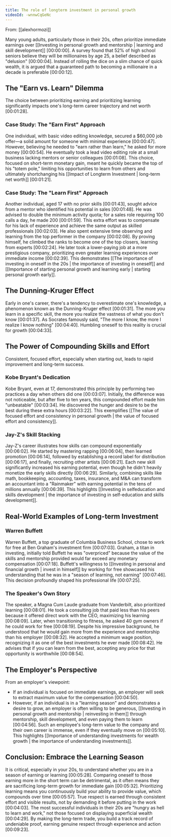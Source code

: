 ```yaml
---
title: The role of longterm investment in personal growth
videoId: -wnnwCqGeNc
---
```


From: [[alexhormozi]] <br/> 

Many young adults, particularly those in their 20s, often prioritize immediate earnings over [[Investing in personal growth and mentorship | learning and skill development]] <a class="yt-timestamp" data-t="00:00:00">[00:00:00]</a>. A survey found that 52% of high school seniors believe they will be millionaires by age 25, a belief described as "delusion" <a class="yt-timestamp" data-t="00:00:04">[00:00:04]</a>. Instead of rolling the dice on a slim chance of quick wealth, it is argued that a guaranteed path to becoming a millionaire in a decade is preferable <a class="yt-timestamp" data-t="00:00:12">[00:00:12]</a>.

## The "Earn vs. Learn" Dilemma

The choice between prioritizing earning and prioritizing learning significantly impacts one's long-term career trajectory and net worth <a class="yt-timestamp" data-t="00:01:28">[00:01:28]</a>.

### Case Study: The "Earn First" Approach

One individual, with basic video editing knowledge, secured a $60,000 job offer—a solid amount for someone with minimal experience <a class="yt-timestamp" data-t="00:00:47">[00:00:47]</a>. However, believing he needed to "earn rather than learn," he asked for more money <a class="yt-timestamp" data-t="00:00:54">[00:00:54]</a>. He eventually took a lead video editing role at a small business lacking mentors or senior colleagues <a class="yt-timestamp" data-t="00:01:08">[00:01:08]</a>. This choice, focused on short-term monetary gain, meant he quickly became the top of his "totem pole," limiting his opportunities to learn from others and ultimately shortchanging his [[Impact of Longterm Investment | long-term net worth]] <a class="yt-timestamp" data-t="00:01:21">[00:01:21]</a>.

### Case Study: The "Learn First" Approach

Another individual, aged 17 with no prior skills <a class="yt-timestamp" data-t="00:01:43">[00:01:43]</a>, sought advice from a mentor who identified his potential in sales <a class="yt-timestamp" data-t="00:01:48">[00:01:48]</a>. He was advised to double the minimum activity quota; for a sales role requiring 100 calls a day, he made 200 <a class="yt-timestamp" data-t="00:01:59">[00:01:59]</a>. This extra effort was to compensate for his lack of experience and achieve the same output as skilled professionals <a class="yt-timestamp" data-t="00:02:03">[00:02:03]</a>. He also spent extensive time observing and learning from the top performer in the company <a class="yt-timestamp" data-t="00:02:08">[00:02:08]</a>. By proving himself, he climbed the ranks to become one of the top closers, learning from experts <a class="yt-timestamp" data-t="00:02:24">[00:02:24]</a>. He later took a lower-paying job at a more prestigious company, prioritizing even greater learning experiences over immediate income <a class="yt-timestamp" data-t="00:02:39">[00:02:39]</a>. This demonstrates [[The importance of investing in oneself in the 20s | the importance of investing in oneself]] and [[Importance of starting personal growth and learning early | starting personal growth early]].

## The Dunning-Kruger Effect

Early in one's career, there's a tendency to overestimate one's knowledge, a phenomenon known as the Dunning-Kruger effect <a class="yt-timestamp" data-t="00:01:31">[00:01:31]</a>. The more you learn in a specific skill, the more you realize the vastness of what you don't know <a class="yt-timestamp" data-t="00:01:37">[00:01:37]</a>. As Socrates famously said, "The more I know, the more I realize I know nothing" <a class="yt-timestamp" data-t="00:04:40">[00:04:40]</a>. Humbling oneself to this reality is crucial for growth <a class="yt-timestamp" data-t="00:04:33">[00:04:33]</a>.

## The Power of Compounding Skills and Effort

Consistent, focused effort, especially when starting out, leads to rapid improvement and long-term success.

### Kobe Bryant's Dedication
Kobe Bryant, even at 17, demonstrated this principle by performing two practices a day when others did one <a class="yt-timestamp" data-t="00:03:07">[00:03:07]</a>. Initially, the difference was not noticeable, but after five to ten years, this compounded effort made him "unbeatable" <a class="yt-timestamp" data-t="00:03:34">[00:03:34]</a>. He discovered the hunger and desire to be the best during these extra hours <a class="yt-timestamp" data-t="00:03:22">[00:03:22]</a>. This exemplifies [[The value of focused effort and consistency in personal growth | the value of focused effort and consistency]].

### Jay-Z's Skill Stacking
Jay-Z's career illustrates how skills can compound exponentially <a class="yt-timestamp" data-t="00:06:02">[00:06:02]</a>. He started by mastering rapping <a class="yt-timestamp" data-t="00:06:04">[00:06:04]</a>, then learned promotion <a class="yt-timestamp" data-t="00:06:14">[00:06:14]</a>, followed by establishing a record label for distribution <a class="yt-timestamp" data-t="00:06:17">[00:06:17]</a>, and finally, recruiting other artists <a class="yt-timestamp" data-t="00:06:21">[00:06:21]</a>. Each new skill significantly increased his earning potential, even though he didn't heavily monetize the early skills directly <a class="yt-timestamp" data-t="00:06:29">[00:06:29]</a>. Similarly, combining skills like math, bookkeeping, accounting, taxes, insurance, and M&A can transform an accountant into a "Rainmaker" with earning potential in the tens of millions annually <a class="yt-timestamp" data-t="00:06:39">[00:06:39]</a>. This highlights [[Investing in selfeducation and skills development | the importance of investing in self-education and skills development]].

## Real-World Examples of Long-term Investment

### Warren Buffett
Warren Buffett, a top graduate of Columbia Business School, chose to work for free at Ben Graham's investment firm <a class="yt-timestamp" data-t="00:07:03">[00:07:03]</a>. Graham, a titan in investing, initially told Buffett he was "overpriced" because the value of the skills and mentorship provided would far exceed any monetary compensation <a class="yt-timestamp" data-t="00:07:18">[00:07:18]</a>. Buffett's willingness to [[Investing in personal and financial growth | invest in himself]] by working for free showcased his understanding that he was in a "season of learning, not earning" <a class="yt-timestamp" data-t="00:07:46">[00:07:46]</a>. This decision profoundly shaped his professional life <a class="yt-timestamp" data-t="00:07:25">[00:07:25]</a>.

### The Speaker's Own Story
The speaker, a Magna Cum Laude graduate from Vanderbilt, also prioritized learning <a class="yt-timestamp" data-t="00:08:01">[00:08:01]</a>. He took a consulting job that paid less than his peers because it offered direct work with the CEO, maximizing his learning <a class="yt-timestamp" data-t="00:08:09">[00:08:09]</a>. Later, when transitioning to fitness, he asked 40 gym owners if he could work for free <a class="yt-timestamp" data-t="00:08:19">[00:08:19]</a>. Despite his impressive background, he understood that he would gain more from the experience and mentorship than his employer <a class="yt-timestamp" data-t="00:08:32">[00:08:32]</a>. He accepted a minimum wage position, recognizing it as one of the best investments he ever made <a class="yt-timestamp" data-t="00:08:42">[00:08:42]</a>. He advises that if you can learn from the best, accepting any price for that opportunity is worthwhile <a class="yt-timestamp" data-t="00:08:54">[00:08:54]</a>.

## The Employer's Perspective

From an employer's viewpoint:
*   If an individual is focused on immediate earnings, an employer will seek to extract maximum value for the compensation <a class="yt-timestamp" data-t="00:04:50">[00:04:50]</a>.
*   However, if an individual is in a "learning season" and demonstrates a desire to grow, an employer is often willing to be generous, [[Investing in personal growth and mentorship | reinvesting in them]] through mentorship, skill development, and even paying them to learn <a class="yt-timestamp" data-t="00:04:56">[00:04:56]</a>. Such an employee's long-term value to the company and their own career is immense, even if they eventually move on <a class="yt-timestamp" data-t="00:05:10">[00:05:10]</a>. This highlights [[Importance of understanding investments for wealth growth | the importance of understanding investments]].

## Conclusion: Embrace the Learning Season

It is critical, especially in your 20s, to understand whether you are in a season of earning or learning <a class="yt-timestamp" data-t="00:05:28">[00:05:28]</a>. Comparing oneself to those earning more in the short term can be detrimental, as it often means they are sacrificing long-term growth for immediate gain <a class="yt-timestamp" data-t="00:05:32">[00:05:32]</a>. Prioritizing learning means you continuously build your ability to provide value, which compounds over time <a class="yt-timestamp" data-t="00:05:57">[00:05:57]</a>. True respect is earned through consistent effort and visible results, not by demanding it before putting in the work <a class="yt-timestamp" data-t="00:04:03">[00:04:03]</a>. The most successful individuals in their 20s are "hungry as hell to learn and work," not those focused on displaying superficial wealth <a class="yt-timestamp" data-t="00:04:29">[00:04:29]</a>. By making the long-term trade, you build a track record of undeniable proof, earning genuine respect through experience and action <a class="yt-timestamp" data-t="00:09:23">[00:09:23]</a>.